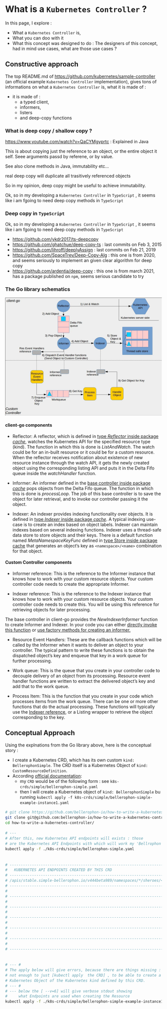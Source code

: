 # What is a `Kubernetes Controller` ?

In this page, I explore :
* What a `Kubernetes Controller` is,
* What you can doo with it
* What this concept was designed to do : The designers of this concept, had in mind use cases, what are those use cases ?


## Constructive approach



The top README.md of https://github.com/kubernetes/sample-controller (an official example `Kubernetes Controller` implementation), gives tons of informations on what a `Kubernetes Controller` is, what it is made of :
* it is made of :
  * a typed client,
  * informers,
  * listers
  * and deep-copy functions




### What is deep copy / shallow copy ?

https://www.youtube.com/watch?v=QaCYMgyprtc :  Explained in Java

This is about copying just the reference to an object, or the entire object it self. Seee arguments passd by referene, or by value.

See also clone methods in Java, immutability etc...

real deep copy will duplicate all trasitively referenced objects

So in my opinion, deep copy might be useful to achieve immutability.

Ok, so in my developing a `Kubernetes Controller` in `TypeScript` , it seems like i am fgoing to need deep copy methods in `TypeScript`

### Deep copy in `TypeScript`


Ok, so in my developing a `Kubernetes Controller` in `TypeScript` , it seems like i am fgoing to need deep copy methods in `TypeScript`


* https://github.com/ykdr2017/ts-deepcopy
* https://github.com/ghatchue/deep-copy-ts : last commits  on Feb 3, 2015
* https://github.com/lihroff/deeplyAssign : last commits  on Feb 21, 2019
* https://github.com/SpaceTrev/Deep-Copy-Alg :  this one is from 2020, and seems seriously to implement an given clear algorithm for deep copy
* https://github.com/ardentia/deep-copy : this one is from march 2021, has a package published on `npm`, seems serious candidate to try


### The Go library schematics

![How A Kubernetes Controller Should Work](./client-go-controller-interaction.jpeg)


#### client-go components

* Reflector: A reflector, which is defined in [type *Reflector* inside package *cache*](https://github.com/kubernetes/client-go/blob/master/tools/cache/reflector.go),
watches the Kubernetes API for the specified resource type (kind).
The function in which this is done is *ListAndWatch*.
The watch could be for an in-built resource or it could be for a custom resource.
When the reflector receives notification about existence of new
resource instance through the watch API, it gets the newly created object
using the corresponding listing API and puts it in the Delta Fifo queue
inside the *watchHandler* function.


* Informer: An informer defined in the [base controller inside package *cache*](https://github.com/kubernetes/client-go/blob/master/tools/cache/controller.go) pops objects from the Delta Fifo queue.
The function in which this is done is *processLoop*. The job of this base controller
is to save the object for later retrieval, and to invoke our controller passing it the object.

* Indexer: An indexer provides indexing functionality over objects.
It is defined in [type *Indexer* inside package *cache*](https://github.com/kubernetes/client-go/blob/master/tools/cache/index.go). A typical indexing use-case is to create an index based on object labels. Indexer can
maintain indexes based on several indexing functions.
Indexer uses a thread-safe data store to store objects and their keys.
There is a default function named *MetaNamespaceKeyFunc* defined in [type Store inside package cache](https://github.com/kubernetes/client-go/blob/master/tools/cache/store.go)
that generates an object’s key as `<namespace>/<name>` combination for that object.


#### Custom Controller components

* Informer reference: This is the reference to the Informer instance that knows
how to work with your custom resource objects. Your custom controller code needs
to create the appropriate Informer.

* Indexer reference: This is the reference to the Indexer instance that knows
how to work with your custom resource objects. Your custom controller code needs
to create this. You will be using this reference for retrieving objects for
later processing.

The base controller in client-go provides the *NewIndexerInformer* function to create Informer and Indexer.
In your code you can either [directly invoke this function](https://github.com/kubernetes/client-go/blob/master/examples/workqueue/main.go#L174) or [use factory methods for creating an informer.](https://github.com/kubernetes/sample-controller/blob/master/main.go#L61)

* Resource Event Handlers: These are the callback functions which will be called by
the Informer when it wants to deliver an object to your controller. The typical
pattern to write these functions is to obtain the dispatched object’s key
and enqueue that key in a work queue for further processing.

* Work queue: This is the queue that you create in your controller code to decouple
delivery of an object from its processing. Resource event handler functions are written
to extract the delivered object’s key and add that to the work queue.

* Process Item: This is the function that you create in your code which processes items
from the work queue. There can be one or more other functions that do the actual processing.
These functions will typically use the [Indexer reference](https://github.com/kubernetes/client-go/blob/master/examples/workqueue/main.go#L73), or a Listing wrapper to retrieve the object corresponding to the key.

## Conceptual Approach

Using the explnations from the Go library above, here is the conceptual story :

* I create a Kubernetes CRD, which has its own custom `kind: BellerophonSimple`. The CRD itself is a Kubernetes Object of `kind: CustomResourceDefinition`.
* According [official documentation](https://kubernetes.io/docs/tasks/extend-kubernetes/custom-resources/custom-resource-definitions/):
  * my `CRD` would be of the following form : see  `k8s-crds/simple/bellerophon-simple.yaml`
  * then I will create a Kubernetes object of `kind: BellerophonSimple` bu running `kubectl apply -f k8s-crds/simple/bellerophon-simple-example-instance1.yaml`


```bash
# git clone https://github.com/bellerophon-io/how-to-write-a-kubernetes-controller
git clone git@github.com:bellerophon-io/how-to-write-a-kubernetes-controller.git
cd how-to-write-a-kubernetes-controller/

# ---
# After this, new Kubernetes API endpoints will exists : those
# are the Kubernetes API Endpoints with which will work my 'Bellrophon Kubernetes Controller'
kubectl apply -f ./k8s-crds/simple/bellerophon-simple.yaml


# ------------------------------------------------------------------------------------------------
#   KUBERNETES API ENDPOINTS CREATED BY THIS CRD
# ------------------------------------------------------------------------------------------------
# /apis/stable.simple-bellerophon.io/v444beta989/namespaces/*/sheroes/<and here the standard CRUD operations provided by any Kybernetes API Endpoints of any Resource, like e.g. Config Maps ...>
# ------------------------------------------------------------------------------------------------
#
# ------------------------------------------------------------------------------------------------
#
# ------------------------------------------------------------------------------------------------
#
# ------------------------------------------------------------------------------------------------
#
# ------------------------------------------------------------------------------------------------
#
# ------------------------------------------------------------------------------------------------
#
# ------------------------------------------------------------------------------------------------


# --- #
# The apply below will give errors, because there are things missing : It is
# not enough to just [kubectl apply  the CRD] , to be able to create a
# Kubernetes Object of the Kubernetes kind defined by this CRD.
# --- #
# --- below the [ --v=6] will give verbose stdout showing
#     what Endpoints are used when creating the Resource
kubectl apply -f ./k8s-crds/simple/bellerophon-simple-example-instance1.yaml --v=6
```
